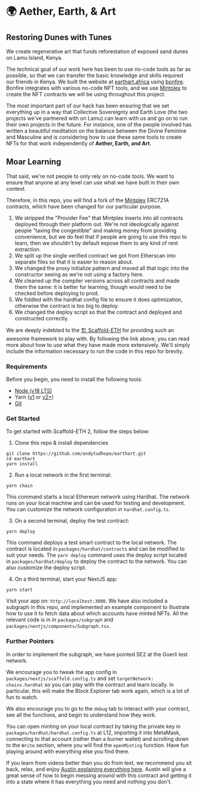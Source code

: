 # 🌍 Aether, Earth, & Art

## Restoring Dunes with Tunes

We create regenerative art that funds reforestation of exposed sand dunes on Lamu Island, Kenya.

The technical goal of our work here has been to use no-code tools as far as possible, so that we can transfer the basic knowledge and skills required our friends in Kenya. We built the website at [earthart.africa](https://earthart.africa) using [bonfire](https://bonfire.xyz). Bonfire integrates with various no-code NFT tools, and we use [Mintplex](https://mintplex.xyz) to create the NFT contracts we will be using throughout this project.

The most important part of our hack has been ensuring that we set everything up in a way that Collective Sovereignty and Earth Love (the two projects we've partnered with on Lamu) can learn with us and go on to run their own projects in the future. For instance, one of the people involved has written a beautiful meditation on the balance between the Divine Feminine and Masculine and is considering how to use these same tools to create NFTs for that work independently of **Aether, Earth, and Art**.

## Moar Learning

That said, we're not people to only rely on no-code tools. We want to ensure that anyone at any level can use what we have built in their own context.

Therefore, in this repo, you will find a fork of the [Mintplex](https://mintplex.xyz) ERC721A contracts, which have been changed for our particular purpose. 

1. We stripped the "Provider Fee" that Mintplex inserts into all contracts deployed through their platform out. We're not ideologically against people "taxing the congestible" and making money from providing convenience, but we do feel that if people are going to use this repo to learn, then we shouldn't by default expose them to any kind of rent extraction.
2. We split up the single verified contract we got from Etherscan into separate files so that it is easier to reason about.
3. We changed the proxy initialize pattern and moved all that logic into the constructor seeing as we're not using a factory here.
4. We cleaned up the compiler versions across all contracts and made them the same: it is better for learning, though would need to be checked before deploying to prod.
5. We fiddled with the hardhat config file to ensure it does optimization, otherwise the contract is too big to deploy.
6. We changed the deploy script so that the contract and deployed and constructed correctly.

We are deeply indebted to the [🏗 Scaffold-ETH](https://github.com/scaffold-eth/scaffold-eth-2/) for providing such an awesome framework to play with. By following the link above, you can read more about how to use what they have made more extensively. We'll simply include the information necessary to run the code in this repo for brevity.

### Requirements

Before you begin, you need to install the following tools:

- [Node (v18 LTS)](https://nodejs.org/en/download/)
- Yarn ([v1](https://classic.yarnpkg.com/en/docs/install/) or [v2+](https://yarnpkg.com/getting-started/install))
- [Git](https://git-scm.com/downloads)

### Get Started

To get started with Scaffold-ETH 2, follow the steps below:

1. Clone this repo & install dependencies

```
git clone https://github.com/andytudhope/earthart.git
cd earthart
yarn install
```

2. Run a local network in the first terminal:

```
yarn chain
```

This command starts a local Ethereum network using Hardhat. The network runs on your local machine and can be used for testing and development. You can customize the network configuration in `hardhat.config.ts`.

3. On a second terminal, deploy the test contract:

```
yarn deploy
```

This command deploys a test smart contract to the local network. The contract is located in `packages/hardhat/contracts` and can be modified to suit your needs. The `yarn deploy` command uses the deploy script located in `packages/hardhat/deploy` to deploy the contract to the network. You can also customize the deploy script.

4. On a third terminal, start your NextJS app:

```
yarn start
```

Visit your app on: `http://localhost:3000`. We have also included a subgraph in this repo, and implemented an example component to illustrate how to use it to fetch data about which accounts have minted NFTs. All the relevant code is in in `packages/subgraph` and `packages/nextjs/components/Subgraph.tsx`.

### Further Pointers

In order to implement the subgraph, we have pointed SE2 at the Goerli test network. 

We encourage you to tweak the app config in `packages/nextjs/scaffold.config.ts` and set `targetNetwork: chains.hardhat` so you can play with the contract and learn locally. In particular, this will make the Block Explorer tab work again, which is a lot of fun to watch.

We also encourage you to go to the `debug` tab to interact with your contract, see all the functions, and begin to understand how they work. 

You can open minting on your local contract by taking the private key in `packages/hardhat/hardhat.config.ts` at L12, importing it into MetaMask, connecting to that account (rather than a burner wallet) and scrolling down to the `Write` section, where you will find the `openMinting` function. Have fun playing around with everything else you find there.

If you learn from videos better than you do from text, we recommend you sit back, relax, and enjoy [Austin explaining everything here](https://youtu.be/98gMdk5oWmc). Austin will give a great sense of how to begin messing around with this contract and getting it into a state where it has everything you need and nothing you don't.